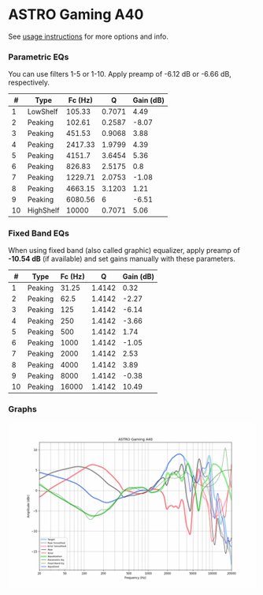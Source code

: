 # ASTRO Gaming A40
See [usage instructions](https://github.com/jaakkopasanen/AutoEq#usage) for more options and info.

### Parametric EQs
You can use filters 1-5 or 1-10. Apply preamp of -6.12 dB or -6.66 dB, respectively.

|   # | Type      |   Fc (Hz) |      Q |   Gain (dB) |
|-----|-----------|-----------|--------|-------------|
|   1 | LowShelf  |    105.33 | 0.7071 |        4.49 |
|   2 | Peaking   |    102.61 | 0.2587 |       -8.07 |
|   3 | Peaking   |    451.53 | 0.9068 |        3.88 |
|   4 | Peaking   |   2417.33 | 1.9799 |        4.39 |
|   5 | Peaking   |   4151.7  | 3.6454 |        5.36 |
|   6 | Peaking   |    826.83 | 2.5175 |        0.8  |
|   7 | Peaking   |   1229.71 | 2.0753 |       -1.08 |
|   8 | Peaking   |   4663.15 | 3.1203 |        1.21 |
|   9 | Peaking   |   6080.56 | 6      |       -6.51 |
|  10 | HighShelf |  10000    | 0.7071 |        5.06 |

### Fixed Band EQs
When using fixed band (also called graphic) equalizer, apply preamp of **-10.54 dB** (if available) and set gains manually with these parameters.

|   # | Type    |   Fc (Hz) |      Q |   Gain (dB) |
|-----|---------|-----------|--------|-------------|
|   1 | Peaking |     31.25 | 1.4142 |        0.32 |
|   2 | Peaking |     62.5  | 1.4142 |       -2.27 |
|   3 | Peaking |    125    | 1.4142 |       -6.14 |
|   4 | Peaking |    250    | 1.4142 |       -3.66 |
|   5 | Peaking |    500    | 1.4142 |        1.74 |
|   6 | Peaking |   1000    | 1.4142 |       -1.05 |
|   7 | Peaking |   2000    | 1.4142 |        2.53 |
|   8 | Peaking |   4000    | 1.4142 |        3.89 |
|   9 | Peaking |   8000    | 1.4142 |       -0.38 |
|  10 | Peaking |  16000    | 1.4142 |       10.49 |

### Graphs
![](./ASTRO%20Gaming%20A40.png)
